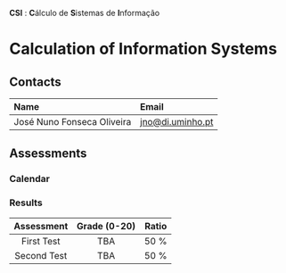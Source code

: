**CSI** : **C**álculo de **S**istemas de **I**nformação
# Calculation of Information Systems

## Contacts

| Name | Email |
| :------ | :-----------|
| José Nuno Fonseca Oliveira | jno@di.uminho.pt |

## Assessments

### Calendar

### Results

| Assessment | Grade (0-20) | Ratio |
| :-:        | :-:          |  :-:  |
| First Test | TBA          |  50 % |
| Second Test| TBA          |  50 % |